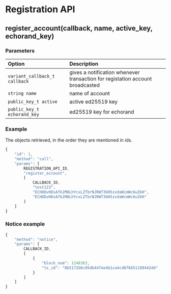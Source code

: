 # Registration API

## register\_account\(callback, name, active\_key, echorand\_key\)

### Parameters

| Option | Description |
| :--- | :--- |
| `variant_callback_t callback` | gives a notification whenever transaction for registation account broadcasted |
| `string name` | name of account |
| `public_key_t active` | active ed25519 key |
| `public_key_t echorand_key` | ed25519 key for echorand |

### Example

The objects retrieved, in the order they are mentioned in ids.

```javascript
{
    "id": 1,
    "method": "call",
    "params": [
        REGISTRATION_API_ID,
        "register_account",
        [
            CALLBACK_ID,
            "test123",
            "ECHODvHDsAfk2M8LhYcxLZTbrNJRWT3UH5zxdaWimWc6uZkH",
            "ECHODvHDsAfk2M8LhYcxLZTbrNJRWT3UH5zxdaWimWc6uZkH"
        ]
    ]
}
```

### Notice example

```javascript
{
    "method": "notice",
    "params": [
        CALLBACK_ID,
        [
            {
                "block_num": 1248363,
                "tx_id": "8b5172b6c95db447ee4b1ca4cd076651189442dd"
            }
        ]
    ]
}
```

